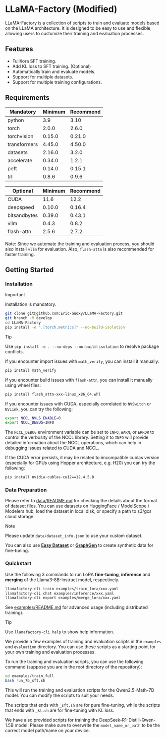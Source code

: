 # LLaMA-Factory (Modified)

LLaMA-Factory is a collection of scripts to train and evaluate models based on the LLaMA architecture. It is designed to be easy to use and flexible, allowing users to customize their training and evaluation processes.

## Features
- Full/lora SFT training.
- Add KL loss to SFT training. (Optional)
- Automatically train and evaluate models.
- Support for multiple datasets.
- Support for multiple training configurations.

## Requirements
| Mandatory    | Minimum | Recommend |
| ------------ | ------- | --------- |
| python       | 3.9     | 3.10      |
| torch        | 2.0.0   | 2.6.0     |
| torchvision  | 0.15.0  | 0.21.0    |
| transformers | 4.45.0  | 4.50.0    |
| datasets     | 2.16.0  | 3.2.0     |
| accelerate   | 0.34.0  | 1.2.1     |
| peft         | 0.14.0  | 0.15.1    |
| trl          | 0.8.6   | 0.9.6     |

| Optional     | Minimum | Recommend |
| ------------ | ------- | --------- |
| CUDA         | 11.6    | 12.2      |
| deepspeed    | 0.10.0  | 0.16.4    |
| bitsandbytes | 0.39.0  | 0.43.1    |
| vllm         | 0.4.3   | 0.8.2     |
| flash-attn   | 2.5.6   | 2.7.2     |

Note: Since we automate the training and evaluation process, you should also install `vllm` for evaluation. Also, `flash-attn` is also recommended for faster training.

## Getting Started

### Installation

> [!IMPORTANT]
> Installation is mandatory.

```bash
git clone git@github.com:Eric-Guoxy/LLaMA-Factory.git
git branch -M develop
cd LLaMA-Factory
pip install -e ".[torch,metrics]" --no-build-isolation
```

> [!TIP]
> Use `pip install -e . --no-deps --no-build-isolation` to resolve package conflicts.

If you encounter import issues with `math_verify`, you can install it manually:

```bash
pip install math_verify
```

If you encounter build issues with `flash-attn`, you can install it manually using wheel files:

```bash
pip install flash_attn-xxx-linux_x86_64.whl
```

If you encounter issues with CUDA, especially correlated to `NVSwitch` or `NVLink`, you can try the following:

```bash
export NCCL_NVLS_ENABLE=0
export NCCL_DEBUG=INFO
```

The `NCCL_DEBUG` environment variable can be set to `INFO`, `WARN`, or `ERROR` to control the verbosity of the NCCL library. Setting it to `INFO` will provide detailed information about the NCCL operations, which can help in debugging issues related to CUDA and NCCL.

If the CUDA error persists, it may be related to imcompatible cublas version (especially for GPUs using Hopper architecture, e.g. H20) you can try the following:

```bash
pip install nvidia-cublas-cu12==12.4.5.8
```

### Data Preparation

Please refer to [data/README.md](data/README.md) for checking the details about the format of dataset files. You can use datasets on HuggingFace / ModelScope / Modelers hub, load the dataset in local disk, or specify a path to s3/gcs cloud storage.

> [!NOTE]
> Please update `data/dataset_info.json` to use your custom dataset.

You can also use **[Easy Dataset](https://github.com/ConardLi/easy-dataset)** or **[GraphGen](https://github.com/open-sciencelab/GraphGen)** to create synthetic data for fine-tuning.

### Quickstart

Use the following 3 commands to run LoRA **fine-tuning**, **inference** and **merging** of the Llama3-8B-Instruct model, respectively.

```bash
llamafactory-cli train examples/train_lora/xxx.yaml
llamafactory-cli chat examples/inference/xxx.yaml
llamafactory-cli export examples/merge_lora/xxx.yaml
```

See [examples/README.md](examples/README.md) for advanced usage (including distributed training).

> [!TIP]
> Use `llamafactory-cli help` to show help information.

We provide a few examples of training and evaluation scripts in the `examples`  and `evaluation` directory. You can use these scripts as a starting point for your own training and evaluation processes.

To run the training and evaluation scripts, you can use the following command (suppose you are in the root directory of the repository):

```bash
cd examples/train_full
bash run_7b_sft.sh
```
This will run the training and evaluation scripts for the Qwen2.5-Math-7B model. You can modify the scripts to suit your needs.

The scripts that ends with `_sft.sh` are for pure fine-tuning, while the scripts that ends with `_kl.sh` are for fine-tuning with KL loss.

We have also provided scripts for training the DeepSeek-R1-Distill-Qwen-1.5B model. Please make sure to overwrite the `model_name_or_path` to be the correct model path/name on your device.
